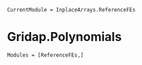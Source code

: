 ```@meta
CurrentModule = InplaceArrays.ReferenceFEs
```

# Gridap.Polynomials

```@autodocs
Modules = [ReferenceFEs,]
```


